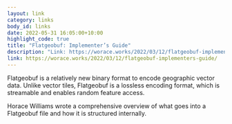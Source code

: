 ```yaml
---
layout: link
category: links
body_id: links
date: 2022-05-31 16:05:00+10:00
highlight_code: true
title: "Flatgeobuf: Implementer’s Guide"
description: "Link: https://worace.works/2022/03/12/flatgeobuf-implementers-guide/"
link: https://worace.works/2022/03/12/flatgeobuf-implementers-guide/
---
```


Flatgeobuf is a relatively new binary format to encode geographic vector data. Unlike vector tiles, Flatgeobuf is a lossless encoding format, which is streamable and enables random feature access. 

Horace Williams wrote a comprehensive overview of what goes into a Flatgeobuf file and how it is structured internally. 
